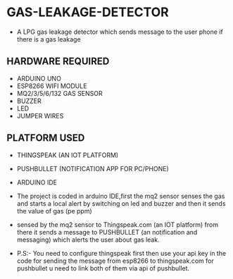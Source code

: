 # GAS-LEAKAGE-DETECTOR
 - A LPG gas leakage detector which sends message to the user phone if there is a gas leakage

 ## HARDWARE REQUIRED
 - ARDUINO UNO
 - ESP8266 WIFI MODULE
 - MQ2/3/5/6/132 GAS SENSOR
 - BUZZER
 - LED
 - JUMPER WIRES

 ## PLATFORM USED
 - THINGSPEAK (AN IOT PLATFORM)
 - PUSHBULLET (NOTIFICATION APP FOR PC/PHONE)
 - ARDUINO IDE

 - The project is coded in arduino IDE,first the mq2 sensor senses the gas and starts a local alert by switching on led and buzzer and then it sends the value of gas (pe ppm)
 - sensed by the mq2 sensor to Thingspeak.com (an IOT platform) from there it sends a message to PUSHBULLET (an notification and messaging) which alerts the user about
gas leak.

 - P.S:- You need to configure thingspeak first then use your api key in the code for sending the message from esp8266 to thingspeak.com
      for pushbullet u need to link both of them via api of pushbullet.

